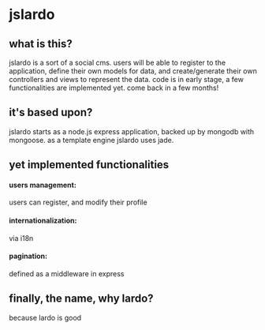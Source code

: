 <h1>jslardo</h1>

<h2>what is this?</h2>
jslardo is a sort of a social cms. users will be able to register to the application, define their own models for data, and create/generate their own controllers and views to represent the data.
code is in early stage, a few functionalities are implemented yet. come back in a few months!

<h2>it's based upon?</h2>
jslardo starts as a node.js express application, backed up by mongodb with mongoose.
as a template engine jslardo uses jade.

<h2>yet implemented functionalities</h2>
<h4>users management:</h4>
users can register, and modify their profile
<br/>
<h4>internationalization:</h4>
via i18n
<br/>
<h4>pagination:</h4>
defined as a middleware in express
<br/>


<h2>finally, the name, why lardo?</h2>
because lardo is good